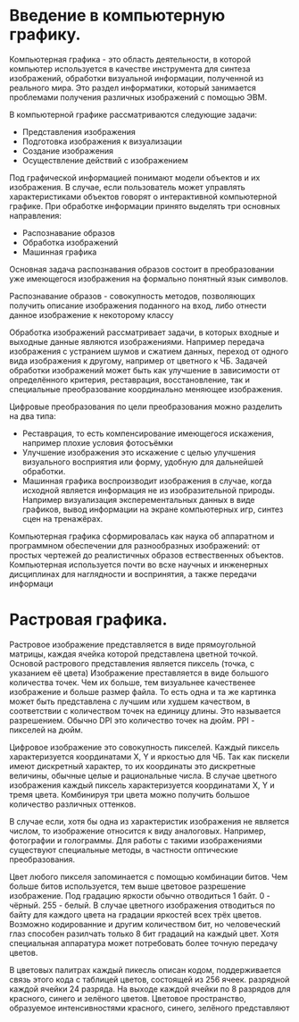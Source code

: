# Введение в компьютерную графику.

Компьютерная графика - это область деятельности, в которой компьютер используется в качестве инструмента для синтеза изображений, обработки визуальной информации, полученной из реального мира. Это раздел информатики, который занимается проблемами получения различных изображений с помощью ЭВМ. 

В компьютерной графике рассматриваются следующие задачи:

* Представления изображения
* Подготовка изображения к визуализации
* Создание изображения
* Осуществление действий с изображением

Под графической информацией понимают модели объектов и их изображения. В случае, если пользователь может управлять характеристиками объектов говорят о интерактивной компьютерной графике. При обработке информации принято выделять три основных направления:

* Распознавание образов
* Обработка изображений
* Машинная графика

Основная задача распознавания образов состоит в преобразовании уже имеющегося изображения на формально понятный язык символов.

Распознавание образов - совокупность методов, позволяющих получить описание изображения поданного на вход, либо отнести данное изображение к некоторому классу

Обработка изображений рассматривает задачи, в которых входные и выходные данные являются изображениями. Например передача изображения с устранием шумов и сжатием данных, переход от одного вида изображения к другому, например от цветного к ЧБ. Задачей обработки изображений может быть как улучшение в зависимости от определённого критерия, реставрация, восстановление, так и специальные преобразование координально меняющее изображения.

Цифровые преобразования по цели преобразования можно разделить на два типа:

* Реставрация, то есть компенсирование имеющегося искажения, например плохие условия фотосъёмки
* Улучшение изображения это искажение с целью улучшения визуального восприятия или форму, удобную для дальнейшей обработки.
* Машинная графика воспроизводит изображения в случае, когда исходной является информация не из изобразительной природы. Например визуализация эксперементальных данных в виде графиков, вывод информации на экране компьютерных игр, синтез сцен на тренажёрах.

Компьютерная графика сформировалась как наука об аппаратном и программном обеспечении для разнообразных изображений: от простых чертежей до реалистичных образов ествественных объектов. Компьютерная используется почти во всхе научных и инженерных дисциплинах для наглядности и воспринятия, а также передачи информаци

# Растровая графика.

Растровое изображение представляется в виде прямоугольной матрицы, каждая ячейка которой представлена цветной точкой. Основой растрового представления является пиксель (точка, с указанием её цвета) Изображение преставляется в виде большого количества точек. Чем их больше, тем визуальнее качественее изображение и больше размер файла. То есть одна и та же картинка может быть представлена с лучшим или худшем качеством, в соответствии с количеством точек на единицу длины. Это называется разрешением. Обычно DPI это количество точек на дюйм. PPI - пикселей на дюйм. 

Цифровое изображение это совокупность пикселей. Каждый пиксель характеризуется координатами X, Y и яркостью для ЧБ. Так как пискели имеют дискретный характер, то их координаты это дискретные величины, обычные целые и рациональные числа. В случае цветного изображения каждый пиксель характеризуется координатами X, Y и тремя цвета. Комбинируя три цвета можно получить большое количество различных оттенков.

В случае если, хотя бы одна из характеристик изображения не является числом, то изображение относится к виду аналоговых. Например, фотографии и голограммы. Для работы с такими изображениями существуют специальные методы, в частности оптические преобразования.

Цвет любого пикселя запоминается с помощью комбинации битов. Чем больше битов используется, тем выше цветовое разрешение изображение. Под градацию яркости обычно отводиться 1 байт. 0 - чёрный. 255 - белый. В случае цветного изображения отводиться по байту для каждого цвета на градации яркостей всех трёх цветов. Возможно кодированние и другим количеством бит, но человеческий глаз способен разилчать только 8 бит градаций на каждый цвет. Хотя специальная аппаратура может потребовать более точную передачу цветов.

В цветовых палитрах каждый пикесль описан кодом, поддерживается связь этого кода с таблицей цветов, состоящей из 256 ячеек. разрядной каждой ячейки 24 разряда. На выходе каждой ячейки по 8 разрядов для красного, синего и зелёного цветов. Цветовое пространство, образуемое интенсивностями красного, синего, зелёного представляют 

